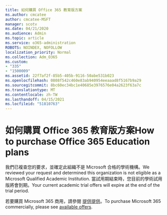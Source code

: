 ```yaml
---
title: 如何購買 Office 365 教育版方案
ms.author: cmcatee
author: cmcatee-MSFT
manager: scotv
ms.date: 04/21/2020
ms.audience: Admin
ms.topic: article
ms.service: o365-administration
ROBOTS: NOINDEX, NOFOLLOW
localization_priority: Normal
ms.collection: Adm_O365
ms.custom:
- "335"
- "1500009"
ms.assetid: 22f7af2f-85b5-405b-9116-50abe531b023
ms.openlocfilehash: 0808f542c460e83ab940954eeaaad8f5167b9a29
ms.sourcegitcommit: 8bc60ec34bc1e40685e3976576e04a2623f63a7c
ms.translationtype: MT
ms.contentlocale: zh-TW
ms.lasthandoff: 04/15/2021
ms.locfileid: "51810763"
---
```

# <a name="how-to-purchase-office-365-education-plans"></a><span data-ttu-id="03688-102">如何購買 Office 365 教育版方案</span><span class="sxs-lookup"><span data-stu-id="03688-102">How to purchase Office 365 Education plans</span></span>

<span data-ttu-id="03688-103">我們已複查您的要求，並確定此組織不是 Microsoft 合格的學術機構。</span><span class="sxs-lookup"><span data-stu-id="03688-103">We reviewed your request and determined this organization is not eligible as a Microsoft Qualified Academic Institution.</span></span> <span data-ttu-id="03688-104">當試用期結束時，您目前的學術試用版將會到期。</span><span class="sxs-lookup"><span data-stu-id="03688-104">Your current academic trial offers will expire at the end of the trial period.</span></span>
  
<span data-ttu-id="03688-105">若要購買 Microsoft 365 商用，請參閱 [提供提供](https://go.microsoft.com/fwlink/p/?linkid=868433)。</span><span class="sxs-lookup"><span data-stu-id="03688-105">To purchase Microsoft 365 commercially, please see [available offers](https://go.microsoft.com/fwlink/p/?linkid=868433).</span></span>  